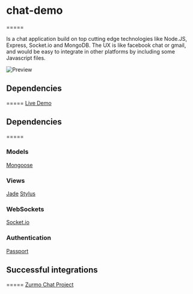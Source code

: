 # chat-demo
=====

Is a chat application build on top cutting edge technologies like Node.JS, Express, Socket.io and MongoDB. 
The UX is like facebook chat or gmail, and would be easy to integrate in other platforms by including some Javascript files.

![Preview](https://raw.github.com/cortezcristian/chat-demo/develop/demo/demo.png)

## Dependencies 
=====
[Live Demo](http://72.44.82.66/)

## Dependencies 
=====

### Models
[Mongoose](http://mongoosejs.com/)

### Views
[Jade](http://jade-lang.com/)
[Stylus](http://learnboost.github.io/stylus/)

### WebSockets
[Socket.io](http://socket.io/)

### Authentication 
[Passport](http://passportjs.org/)

## Successful integrations
=====
[Zurmo Chat Project](https://github.com/cortezcristian/zurmo-chat)

